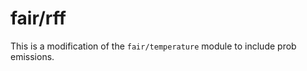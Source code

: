 # fair/rff

This is  a modification of the `fair/temperature` module to include prob emissions.     
